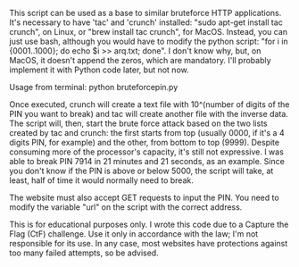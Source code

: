 This script can be used as a base to similar bruteforce HTTP applications. It's necessary to have 'tac' and 'crunch' installed: "sudo apt-get install tac crunch", on Linux, or "brew install tac crunch", for MacOS. Instead, you can just use bash, although you would have to modify the python script: "for i in {0001..1000}; do echo $i >> arq.txt; done". I don't know why, but, on MacOS, it doesn't append the zeros, which are mandatory. I'll probably implement it with Python code later, but not now.

Usage from terminal: python bruteforcepin.py

Once executed, crunch will create a text file with 10^(number of digits of the PIN you want to break) and tac will create another file with the inverse data. The script will, then, start the brute force attack based on the two lists created by tac and crunch: the first starts from top (usually 0000, if it's a 4 digits PIN, for example) and the other, from bottom to top (9999). Despite consuming more of the processor's capacity, it's still not expressive. I was able to break PIN 7914 in 21 minutes and 21 seconds, as an example. Since you don't know if the PIN is above or below 5000, the script will take, at least, half of time it would normally need to break.

The website must also accept GET requests to input the PIN. You need to modify the variable "url" on the script with the correct address.

This is for educational purposes only. I wrote this code due to a Capture the Flag (CtF) challenge. Use it only in accordance with the law; I'm not responsible for its use. In any case, most websites have protections against too many failed attempts, so be advised.
